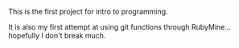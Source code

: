 This is the first project for intro to programming.

It is also my first attempt at using git functions through RubyMine... hopefully I don't break much.
